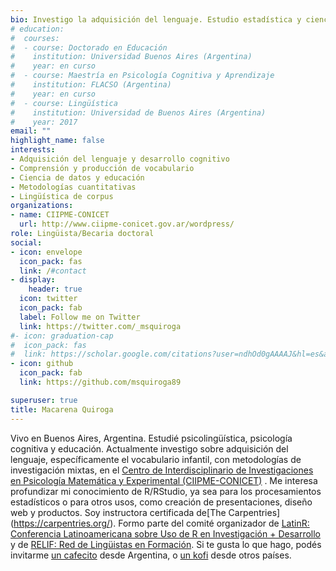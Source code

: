 ```yaml
---
bio: Investigo la adquisición del lenguaje. Estudio estadística y ciencia de datos con R/Rstudio. Si te gusta lo que hago, podés invitarme [un cafecito](https://cafecito.app/macarenaquiroga) desde Argentina, o [un kofi](https://ko-fi.com/macarenaquiroga) desde otros países.
# education:
#  courses:
#  - course: Doctorado en Educación
#    institution: Universidad Buenos Aires (Argentina)
#    year: en curso
#  - course: Maestría en Psicología Cognitiva y Aprendizaje
#    institution: FLACSO (Argentina)
#    year: en curso
#  - course: Lingüística
#    institution: Universidad de Buenos Aires (Argentina)
#    year: 2017
email: ""
highlight_name: false
interests:
- Adquisición del lenguaje y desarrollo cognitivo
- Comprensión y producción de vocabulario
- Ciencia de datos y educación
- Metodologías cuantitativas
- Lingüística de corpus
organizations:
- name: CIIPME-CONICET
  url: http://www.ciipme-conicet.gov.ar/wordpress/
role: Lingüista/Becaria doctoral
social:
- icon: envelope
  icon_pack: fas
  link: /#contact
- display:
    header: true
  icon: twitter
  icon_pack: fab
  label: Follow me on Twitter
  link: https://twitter.com/_msquiroga
#- icon: graduation-cap
#  icon_pack: fas
#  link: https://scholar.google.com/citations?user=ndhOd0gAAAAJ&hl=es&authuser=1
- icon: github
  icon_pack: fab
  link: https://github.com/msquiroga89

superuser: true
title: Macarena Quiroga
---
```


Vivo en Buenos Aires, Argentina. Estudié psicolingüística, psicología cognitiva y educación. Actualmente investigo sobre adquisición del lenguaje, específicamente el vocabulario infantil, con metodologías de investigación mixtas, en el [Centro de Interdisciplinario de Investigaciones en Psicología Matemática y Experimental (CIIPME-CONICET)](http://www.ciipme-conicet.gov.ar/wordpress/) . Me interesa profundizar mi conocimiento de R/RStudio, ya sea para los procesamientos estadísticos o para otros usos, como creación de presentaciones, diseño web y productos. Soy instructora certificada de[The Carpentries] (https://carpentries.org/). Formo parte del comité organizador de [LatinR: Conferencia Latinoamericana sobre Uso de R en Investigación + Desarrollo](https://latin-r.com/) y de [RELIF: Red de Lingüistas en Formación](https://relif.net.ar/). Si te gusta lo que hago, podés invitarme [un cafecito](https://cafecito.app/macarenaquiroga) desde Argentina, o [un kofi](https://ko-fi.com/macarenaquiroga) desde otros países.

